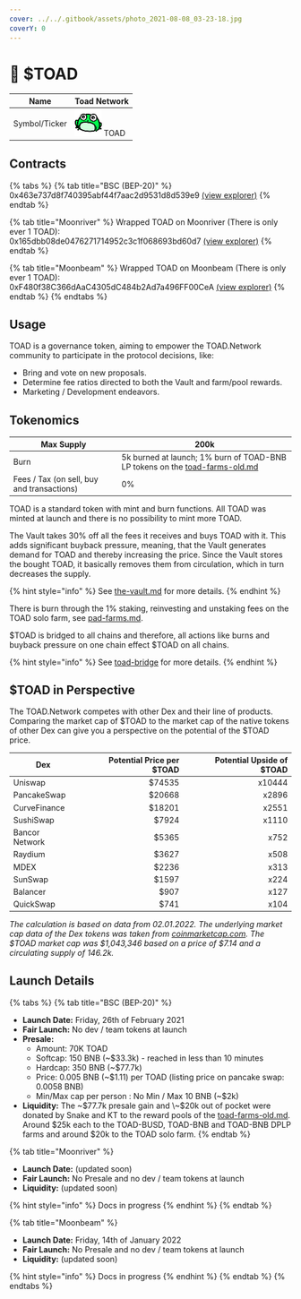 ```yaml
---
cover: ../../.gitbook/assets/photo_2021-08-08_03-23-18.jpg
coverY: 0
---
```


# 🐸 $TOAD

| Name          | Toad Network                                    |
| ------------- | ----------------------------------------------- |
| Symbol/Ticker | ![](../../.gitbook/assets/TOAD.symbol.svg) TOAD |

## Contracts

{% tabs %}
{% tab title="BSC (BEP-20)" %}
0x463e737d8f740395abf44f7aac2d9531d8d539e9 [(view explorer)](https://bscscan.com/token/0x463e737d8f740395abf44f7aac2d9531d8d539e9)
{% endtab %}

{% tab title="Moonriver" %}
Wrapped TOAD on Moonriver (There is only ever 1 TOAD):\
0x165dbb08de0476271714952c3c1f068693bd60d7 [(view explorer)](https://moonriver.moonscan.io/token/0x165dbb08de0476271714952c3c1f068693bd60d7)
{% endtab %}

{% tab title="Moonbeam" %}
Wrapped TOAD on Moonbeam (There is only ever 1 TOAD):\
0xF480f38C366dAaC4305dC484b2Ad7a496FF00CeA [(view explorer)](https://blockscout.moonbeam.network/tokens/0xF480f38C366dAaC4305dC484b2Ad7a496FF00CeA)
{% endtab %}
{% endtabs %}

## Usage

TOAD is a governance token, aiming to empower the TOAD.Network community to participate in the protocol decisions, like:

* Bring and vote on new proposals.
* Determine fee ratios directed to both the Vault and farm/pool rewards.
* Marketing / Development endeavors.

## Tokenomics

| Max Supply                                 | 200k                                                                                                                            |
| ------------------------------------------ | ------------------------------------------------------------------------------------------------------------------------------- |
| Burn                                       | 5k burned at launch; 1% burn of TOAD-BNB LP tokens on the [toad-farms-old.md](../../products/farms/toad-farms-old.md "mention") |
| Fees / Tax (on sell, buy and transactions) | 0%                                                                                                                              |

TOAD is a standard token with mint and burn functions. All TOAD was minted at launch and there is no possibility to mint more TOAD.

The Vault takes 30% off all the fees it receives and buys TOAD with it. This adds significant buyback pressure, meaning, that the Vault generates demand for TOAD and thereby increasing the price. Since the Vault stores the bought TOAD, it basically removes them from circulation, which in turn decreases the supply.

{% hint style="info" %}
See [the-vault.md](../the-vault.md "mention") for more details.
{% endhint %}

There is burn through the 1% staking, reinvesting and unstaking fees on the TOAD solo farm, see [pad-farms.md](../../products/farms/pad-farms.md "mention").

$TOAD is bridged to all chains and therefore, all actions like burns and buyback pressure on one chain effect $TOAD on all chains.

{% hint style="info" %}
See [toad-bridge](../../products/toad-bridge/ "mention") for more details.
{% endhint %}

## $TOAD in Perspective

The TOAD.Network competes with other Dex and their line of products. Comparing the market cap of $TOAD to the market cap of the native tokens of other Dex can give you a perspective on the potential of the $TOAD price.

| Dex            | Potential Price per $TOAD | Potential Upside of $TOAD |
| -------------- | ------------------------: | ------------------------: |
| Uniswap        |                    $74535 |                    x10444 |
| PancakeSwap    |                    $20668 |                     x2896 |
| CurveFinance   |                    $18201 |                     x2551 |
| SushiSwap      |                     $7924 |                     x1110 |
| Bancor Network |                     $5365 |                      x752 |
| Raydium        |                     $3627 |                      x508 |
| MDEX           |                     $2236 |                      x313 |
| SunSwap        |                     $1597 |                      x224 |
| Balancer       |                      $907 |                      x127 |
| QuickSwap      |                      $741 |                      x104 |

_The calculation is based on data from 02.01.2022. The underlying market cap data of the Dex tokens was taken from_ [_coinmarketcap.com_](https://coinmarketcap.com)_. The $TOAD market cap was $1,043,346 based on a price of $7.14 and a circulating supply of 146.2k._

## Launch Details

{% tabs %}
{% tab title="BSC (BEP-20)" %}
* **Launch Date:** Friday, 26th of February 2021
* **Fair Launch:** No dev / team tokens at launch
* **Presale:**
  * Amount: 70K TOAD
  * Softcap: 150 BNB (\~$33.3k) - reached in less than 10 minutes
  * Hardcap: 350 BNB (\~$77.7k)
  * Price: 0.005 BNB (\~$1.11) per TOAD (listing price on pancake swap: 0.0058 BNB)
  * Min/Max cap per person : No Min / Max 10 BNB (\~$2k)
* **Liquidity:** The \~$77.7k presale gain and \~$20k out of pocket were donated by Snake and KT to the reward pools of the [toad-farms-old.md](../../products/farms/toad-farms-old.md "mention"). Around $25k each to the TOAD-BUSD, TOAD-BNB and TOAD-BNB DPLP farms and around $20k to the TOAD solo farm.
{% endtab %}

{% tab title="Moonriver" %}
* **Launch Date:** (updated soon)
* **Fair Launch:** No Presale and no dev / team tokens at launch
* **Liquidity:** (updated soon)

{% hint style="info" %}
Docs in progress
{% endhint %}
{% endtab %}

{% tab title="Moonbeam" %}
* **Launch Date:** Friday, 14th of January 2022
* **Fair Launch:** No Presale and no dev / team tokens at launch
* **Liquidity:** (updated soon)

{% hint style="info" %}
Docs in progress
{% endhint %}
{% endtab %}
{% endtabs %}
